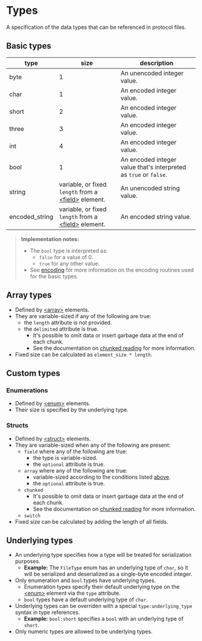 # Types
A specification of the data types that can be referenced in protocol files.

## Basic types

| type           | size                                                                                  | description                                                       |
|----------------|---------------------------------------------------------------------------------------|-------------------------------------------------------------------|
| byte           | 1                                                                                     | An unencoded integer value.                                       |
| char           | 1                                                                                     | An encoded integer value.                                         |
| short          | 2                                                                                     | An encoded integer value.                                         |
| three          | 3                                                                                     | An encoded integer value.                                         |
| int            | 4                                                                                     | An encoded integer value.                                         |
| bool           | 1                                                                                     | An encoded integer value that's interpreted as `true` or `false`. |
| string         | variable, or fixed `length` from a [\<field>](elements.md#the-field-element) element. | An unencoded string value.                                        |
| encoded_string | variable, or fixed `length` from a [\<field>](elements.md#the-field-element) element. | An encoded string value.                                          |

> **Implementation notes:**
> - The `bool` type is interpreted as:
>   - `false` for a value of 0.
>   - `true` for any other value.
> - See [encoding](encoding.md) for more information on the encoding routines used for the basic types.

## Array types
- Defined by [\<array>](elements.md#the-array-element) elements.
- They are variable-sized if any of the following are true:
    - the `length` attribute is not provided.
    - the `delimited` attribute is true.
        - It's possible to omit data or insert garbage data at the end of each chunk.
        - See the documentation on [chunked reading](chunks.md) for more information.
- Fixed size can be calculated as `element_size * length`.

## Custom types

### Enumerations
- Defined by [\<enum>](elements.md#the-enum-element) elements.
- Their size is specified by the underlying type.

### Structs
- Defined by [\<struct>](elements.md#the-struct-element) elements.
- They are variable-sized when any of the following are present:
    - `field` where any of the following are true:
        - the type is variable-sized.
        - the `optional` attribute is true.
    - `array` where any of the following are true:
        - variable-sized according to the conditions listed [above](#array-types).
        - the `optional` attribute is true.
    - `chunked`
        - It's possible to omit data or insert garbage data at the end of each chunk.
        - See the documentation on [chunked reading](chunks.md) for more information.
     - `switch`
- Fixed size can be calculated by adding the length of all fields.

## Underlying types
- An underlying type specifies how a type will be treated for serialization purposes.
  - **Example:** The `FileType` enum has an underlying type of `char`, so it will be serialized and deserialized as a single-byte encoded integer.
- Only enumeration and `bool` types have underlying types.
  - Enumeration types specify their default underlying type on the [\<enum>](elements.md#the-enum-element) element via the `type` attribute.
  - `bool` types have a default underlying type of `char`.
- Underlying types can be overriden with a special `type:underlying_type` syntax in type references.
  - **Example:** `bool:short` specifies a `bool` with an underlying type of `short`.
- Only numeric types are allowed to be underlying types.